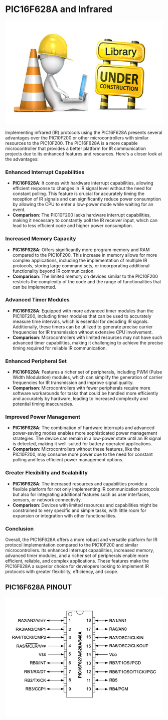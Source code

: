 # PIC16F628A and Infrared 

![Under construction...](../../../images/under_construction.png)


Implementing infrared (IR) protocols using the PIC16F628A presents several advantages over the PIC10F200 or other microcontrollers with similar resources to the PIC10F200. The PIC16F628A is a more capable microcontroller that provides a better platform for IR communication projects due to its enhanced features and resources. Here's a closer look at the advantages:

### Enhanced Interrupt Capabilities

* **PIC16F628A**: It comes with hardware interrupt capabilities, allowing efficient response to changes in IR signal level without the need for constant polling. This feature is crucial for accurately timing the reception of IR signals and can significantly reduce power consumption by allowing the CPU to enter a low-power mode while waiting for an event.
* **Comparison**: The PIC10F200 lacks hardware interrupt capabilities, making it necessary to constantly poll the IR receiver input, which can lead to less efficient code and higher power consumption.

### Increased Memory Capacity

* **PIC16F628A**: Offers significantly more program memory and RAM compared to the PIC10F200. This increase in memory allows for more complex applications, including the implementation of multiple IR protocols, storing large command sets, or incorporating additional functionality beyond IR communication.
* **Comparison**: The limited memory on devices similar to the PIC10F200 restricts the complexity of the code and the range of functionalities that can be implemented.

### Advanced Timer Modules

* **PIC16F628A**: Equipped with more advanced timer modules than the PIC10F200, including timer modules that can be used to accurately measure time intervals, which is essential for decoding IR signals. Additionally, these timers can be utilized to generate precise carrier frequencies for IR transmission without extensive CPU involvement.
* **Comparison**: Microcontrollers with limited resources may not have such advanced timer capabilities, making it challenging to achieve the precise timing required for reliable IR communication.

### Enhanced Peripheral Set

* **PIC16F628A**: Features a richer set of peripherals, including PWM (Pulse Width Modulation) modules, which can simplify the generation of carrier frequencies for IR transmission and improve signal quality.
* **Comparison**: Microcontrollers with fewer peripherals require more software workarounds for tasks that could be handled more efficiently and accurately by hardware, leading to increased complexity and potential timing inaccuracies.

### Improved Power Management

* **PIC16F628A**: The combination of hardware interrupts and advanced power-saving modes enables more sophisticated power management strategies. The device can remain in a low-power state until an IR signal is detected, making it well-suited for battery-operated applications.
* **Comparison**: Microcontrollers without these features, like the PIC10F200, may consume more power due to the need for constant polling and less efficient power management options.

### Greater Flexibility and Scalability

* **PIC16F628A**: The increased resources and capabilities provide a flexible platform for not only implementing IR communication protocols but also for integrating additional features such as user interfaces, sensors, or network connectivity.
* **Comparison**: Devices with limited resources and capabilities might be constrained to very specific and simple tasks, with little room for expansion or integration with other functionalities.

### Conclusion

Overall, the PIC16F628A offers a more robust and versatile platform for IR protocol implementation compared to the PIC10F200 and similar microcontrollers. Its enhanced interrupt capabilities, increased memory, advanced timer modules, and a richer set of peripherals enable more efficient, reliable, and complex applications. These features make the PIC16F628A a superior choice for developers looking to implement IR protocols with greater flexibility, efficiency, and scope.



## PIC16F628A PINOUT 

![PIC16F628A PINOUT](../../../images/PIC16F628A_PINOUT.png)

